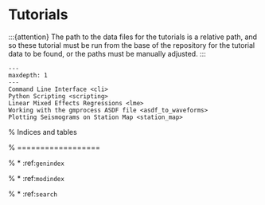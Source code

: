 # Tutorials

:::{attention}
The path to the data files for the tutorials is a relative path, and so these tutorial must be run from the base of the repository for the tutorial data to be found, or the paths must be manually adjusted.
:::

```{toctree}
---
maxdepth: 1
---
Command Line Interface <cli>
Python Scripting <scripting>
Linear Mixed Effects Regressions <lme>
Working with the gmprocess ASDF file <asdf_to_waveforms>
Plotting Seismograms on Station Map <station_map>
```

% Indices and tables

% ==================

% * :ref:`genindex`

% * :ref:`modindex`

% * :ref:`search`
